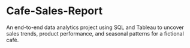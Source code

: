 # Cafe-Sales-Report
An end-to-end data analytics project using SQL and Tableau to uncover sales trends, product performance, and seasonal patterns for a fictional café.
